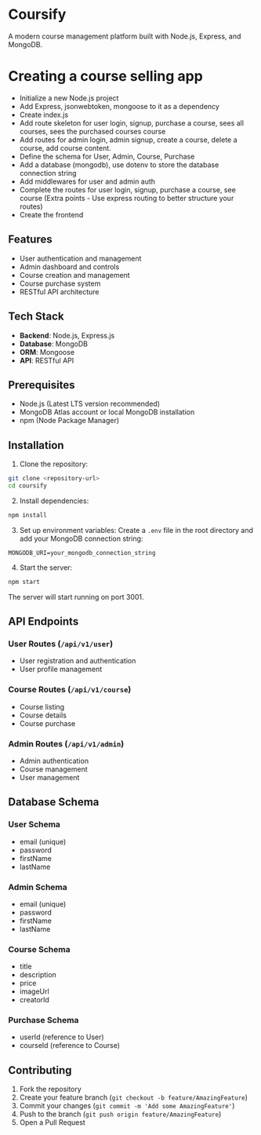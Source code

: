 # Coursify

A modern course management platform built with Node.js, Express, and MongoDB.

# Creating a course selling app
- Initialize a new Node.js project
- Add Express, jsonwebtoken, mongoose to it as a dependency
- Create index.js
- Add route skeleton for user login, signup, purchase a course, sees all courses, sees the purchased courses course
- Add routes for admin login, admin signup, create a course, delete a course, add course content.
- Define the schema for User, Admin, Course, Purchase
- Add a database (mongodb), use dotenv to store the database connection string
- Add middlewares for user and admin auth
- Complete the routes for user login, signup, purchase a course, see course (Extra points - Use express routing to better structure your routes)
- Create the frontend

## Features

- User authentication and management
- Admin dashboard and controls
- Course creation and management
- Course purchase system
- RESTful API architecture

## Tech Stack

- **Backend**: Node.js, Express.js
- **Database**: MongoDB
- **ORM**: Mongoose
- **API**: RESTful API

## Prerequisites

- Node.js (Latest LTS version recommended)
- MongoDB Atlas account or local MongoDB installation
- npm (Node Package Manager)

## Installation

1. Clone the repository:
```bash
git clone <repository-url>
cd coursify
```

2. Install dependencies:
```bash
npm install
```

3. Set up environment variables:
Create a `.env` file in the root directory and add your MongoDB connection string:
```
MONGODB_URI=your_mongodb_connection_string
```

4. Start the server:
```bash
npm start
```

The server will start running on port 3001.

## API Endpoints

### User Routes (`/api/v1/user`)
- User registration and authentication
- User profile management

### Course Routes (`/api/v1/course`)
- Course listing
- Course details
- Course purchase

### Admin Routes (`/api/v1/admin`)
- Admin authentication
- Course management
- User management

## Database Schema

### User Schema
- email (unique)
- password
- firstName
- lastName

### Admin Schema
- email (unique)
- password
- firstName
- lastName

### Course Schema
- title
- description
- price
- imageUrl
- creatorId

### Purchase Schema
- userId (reference to User)
- courseId (reference to Course)

## Contributing

1. Fork the repository
2. Create your feature branch (`git checkout -b feature/AmazingFeature`)
3. Commit your changes (`git commit -m 'Add some AmazingFeature'`)
4. Push to the branch (`git push origin feature/AmazingFeature`)
5. Open a Pull Request


